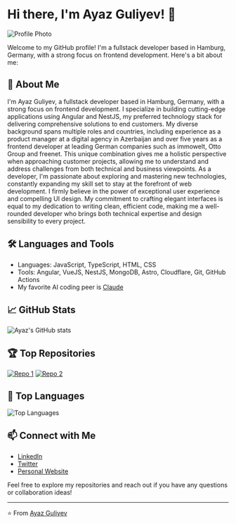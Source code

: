 # Hi there, I'm Ayaz Guliyev! 👋

![Profile Photo](https://ayaz.im/assets/me/ayaz-guliyev-conf.jpg)

Welcome to my GitHub profile! I'm a fullstack developer based in Hamburg, Germany, with a strong focus on frontend development. Here's a bit about me:

## 🚀 About Me
I'm Ayaz Guliyev, a fullstack developer based in Hamburg, Germany, with a strong focus on frontend development. I specialize in building cutting-edge applications using Angular and NestJS, my preferred technology stack for delivering comprehensive solutions to end customers. My diverse background spans multiple roles and countries, including experience as a product manager at a digital agency in Azerbaijan and over five years as a frontend developer at leading German companies such as immowelt, Otto Group and freenet. This unique combination gives me a holistic perspective when approaching customer projects, allowing me to understand and address challenges from both technical and business viewpoints. As a developer, I'm passionate about exploring and mastering new technologies, constantly expanding my skill set to stay at the forefront of web development. I firmly believe in the power of exceptional user experience and compelling UI design. My commitment to crafting elegant interfaces is equal to my dedication to writing clean, efficient code, making me a well-rounded developer who brings both technical expertise and design sensibility to every project.

## 🛠️ Languages and Tools
- Languages: JavaScript, TypeScript, HTML, CSS
- Tools: Angular, VueJS, NestJS, MongoDB, Astro, Cloudflare, Git, GitHub Actions
- My favorite AI coding peer is [Claude](https://claude.ai)

## 📈 GitHub Stats
![Ayaz's GitHub stats](https://github-readme-stats.vercel.app/api?username=koddist&show_icons=true&theme=radical)

## 🏆 Top Repositories
[![Repo 1](https://github-readme-stats.vercel.app/api/pin/?username=koddist&repo=x-ad-blocker&theme=radical)](https://github.com/koddist/x-ad-blocker)
[![Repo 2](https://github-readme-stats.vercel.app/api/pin/?username=koddist&repo=covid-widget&theme=radical)](https://github.com/koddist/covid-widget)

## 🌟 Top Languages
![Top Languages](https://github-readme-stats.vercel.app/api/top-langs/?username=koddist&layout=compact&theme=radical)

## 📫 Connect with Me
- [LinkedIn](https://www.linkedin.com/in/ayazqv/)
- [Twitter](https://twitter.com/koddist)
- [Personal Website](https://ayaz.im)

Feel free to explore my repositories and reach out if you have any questions or collaboration ideas!

---

⭐️ From [Ayaz Guliyev](https://github.com/koddist)
